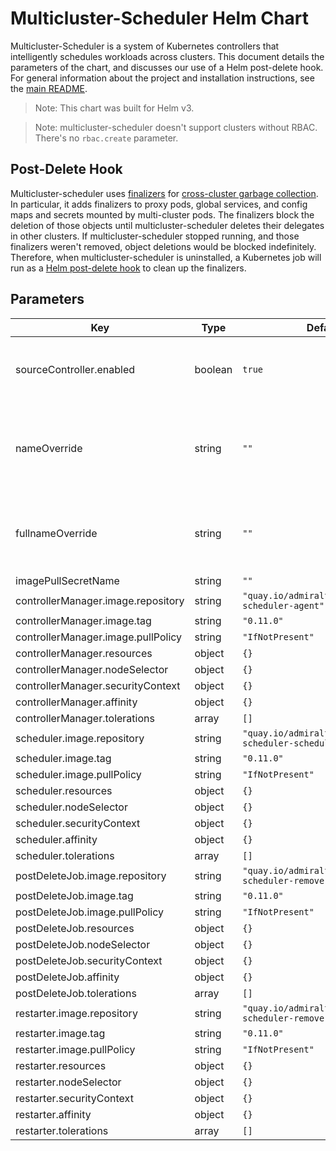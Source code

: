 # Multicluster-Scheduler Helm Chart

Multicluster-Scheduler is a system of Kubernetes controllers that intelligently schedules workloads across clusters. This document details the parameters of the chart, and discusses our use of a Helm post-delete hook. For general information about the project and installation instructions, see the [main README](../../README.md).

> Note: This chart was built for Helm v3.

> Note: multicluster-scheduler doesn't support clusters without RBAC. There's no `rbac.create` parameter.

## Post-Delete Hook

Multicluster-scheduler uses [finalizers](https://kubernetes.io/docs/tasks/access-kubernetes-api/custom-resources/custom-resource-definitions/#finalizers) for [cross-cluster garbage collection](https://twitter.com/adrienjt/status/1199467878015066112). In particular, it adds finalizers to proxy pods, global services, and config maps and secrets mounted by multi-cluster pods. The finalizers block the deletion of those objects until multicluster-scheduler deletes their delegates in other clusters. If multicluster-scheduler stopped running, and those finalizers weren't removed, object deletions would be blocked indefinitely. Therefore, when multicluster-scheduler is uninstalled, a Kubernetes job will run as a [Helm post-delete hook](https://helm.sh/docs/topics/charts_hooks/) to clean up the finalizers.

## Parameters

| Key | Type | Default | Comment |
| --- | --- | --- | --- |
| sourceController.enabled | boolean | `true` | disable to configure source RBAC yourself |
| nameOverride | string | `""` | Override chart name in object names and labels |
| fullnameOverride | string | `""` | Override chart and release names in object names |
| imagePullSecretName | string | `""` |  |
| controllerManager.image.repository | string | `"quay.io/admiralty/multicluster-scheduler-agent"` |  |
| controllerManager.image.tag | string | `"0.11.0"` |  |
| controllerManager.image.pullPolicy | string | `"IfNotPresent"` |  |
| controllerManager.resources | object | `{}` |  |
| controllerManager.nodeSelector | object | `{}` |  |
| controllerManager.securityContext | object | `{}` |  |
| controllerManager.affinity | object | `{}` |  |
| controllerManager.tolerations | array | `[]` |  |
| scheduler.image.repository | string | `"quay.io/admiralty/multicluster-scheduler-scheduler"` |  |
| scheduler.image.tag | string | `"0.11.0"` |  |
| scheduler.image.pullPolicy | string | `"IfNotPresent"` |  |
| scheduler.resources | object | `{}` |  |
| scheduler.nodeSelector | object | `{}` |  |
| scheduler.securityContext | object | `{}` |  |
| scheduler.affinity | object | `{}` |  |
| scheduler.tolerations | array | `[]` |  |
| postDeleteJob.image.repository | string | `"quay.io/admiralty/multicluster-scheduler-remove-finalizers"` |  |
| postDeleteJob.image.tag | string | `"0.11.0"` |  |
| postDeleteJob.image.pullPolicy | string | `"IfNotPresent"` |  |
| postDeleteJob.resources | object | `{}` |  |
| postDeleteJob.nodeSelector | object | `{}` |  |
| postDeleteJob.securityContext | object | `{}` |  |
| postDeleteJob.affinity | object | `{}` |  |
| postDeleteJob.tolerations | array | `[]` |  |
| restarter.image.repository | string | `"quay.io/admiralty/multicluster-scheduler-remove-finalizers"` |  |
| restarter.image.tag | string | `"0.11.0"` |  |
| restarter.image.pullPolicy | string | `"IfNotPresent"` |  |
| restarter.resources | object | `{}` |  |
| restarter.nodeSelector | object | `{}` |  |
| restarter.securityContext | object | `{}` |  |
| restarter.affinity | object | `{}` |  |
| restarter.tolerations | array | `[]` |  |

